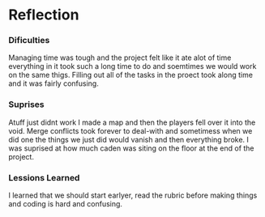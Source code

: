 # Reflection

### Dificulties
Managing time was tough and the project felt like it ate alot of time everything in it took such a long time to do and soemtimes we would work on the same thigs.
Filling out all of the tasks in the proect took along time and it was fairly confusing. 
### Suprises
Atuff just didnt work I made a map and then the players fell over it into the void. Merge conflicts took forever to deal-with and sometimess when we did one the 
things we just did would vanish and then everything broke. I was suprised at how much caden was siting on the floor at the end of the project. 
### Lessions Learned
I learned that we should start earlyer, read the rubric before making things and coding is hard and confusing.
